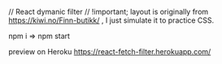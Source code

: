 //  React dymanic filter
// !important;  layout is originally from https://kiwi.no/Finn-butikk/ , I just simulate it to practice CSS. 

npm i => npm start

preview on Heroku https://react-fetch-filter.herokuapp.com/
